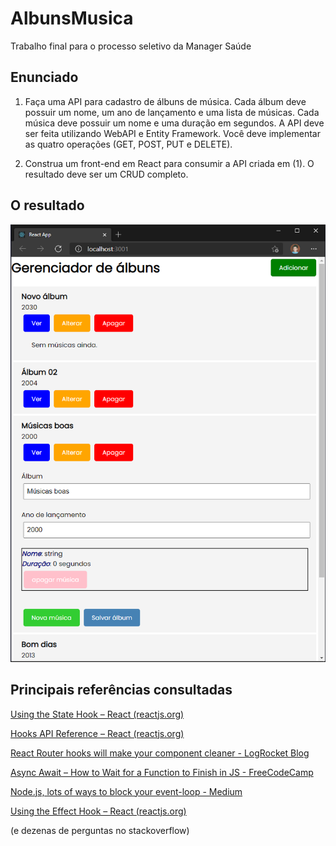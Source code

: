 # AlbunsMusica
Trabalho final para o processo seletivo da Manager Saúde

## Enunciado

1) Faça uma API para cadastro de álbuns de música. Cada álbum deve possuir um nome, um ano de lançamento e uma lista de músicas. Cada música deve possuir um nome e uma duração em segundos. A API deve ser feita utilizando WebAPI e Entity Framework. Você deve implementar as quatro operações (GET, POST, PUT e DELETE).

2) Construa um front-end em React para consumir a API criada em (1). O resultado deve ser um CRUD completo.

## O resultado

![image-20210404235040012](image-20210404235040012.png)

## Principais referências consultadas

[Using the State Hook – React (reactjs.org)](https://reactjs.org/docs/hooks-state.html)

[Hooks API Reference – React (reactjs.org)](https://reactjs.org/docs/hooks-reference.html)

[React Router hooks will make your component cleaner - LogRocket Blog](https://blog.logrocket.com/react-router-hooks-will-make-your-component-cleaner/)

[Async Await – How to Wait for a Function to Finish in JS - FreeCodeCamp](https://www.freecodecamp.org/news/async-await-javascript-tutorial/)

[Node.js, lots of ways to block your event-loop - Medium](https://medium.com/voodoo-engineering/node-js-lots-of-ways-to-block-your-event-loop-and-how-to-avoid-it-b41f41deecf5)

[Using the Effect Hook – React (reactjs.org)](https://reactjs.org/docs/hooks-effect.html)

(e dezenas de perguntas no stackoverflow)

